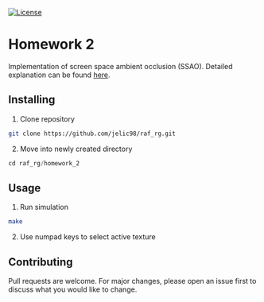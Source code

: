[![License](https://img.shields.io/badge/License-Apache%202.0-blue.svg)](https://opensource.org/licenses/Apache-2.0)

# Homework 2

Implementation of screen space ambient occlusion (SSAO). Detailed explanation can be found [here](https://learnopengl.com/Advanced-Lighting/SSAO).

## Installing

1. Clone repository

```bash
git clone https://github.com/jelic98/raf_rg.git
```

2. Move into newly created directory

```gradle
cd raf_rg/homework_2
```

## Usage

1. Run simulation

```bash
make
```

2. Use numpad keys to select active texture

## Contributing

Pull requests are welcome. For major changes, please open an issue first to discuss what you would like to change.
